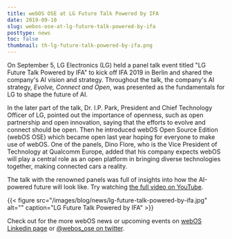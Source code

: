 ```yaml
---
title: webOS OSE at LG Future Talk Powered by IFA
date: 2019-09-10
slug: webos-ose-at-lg-future-talk-powered-by-ifa
posttype: news
toc: false
thumbnail: th-lg-future-talk-powered-by-ifa.png
---
```


On September 5, LG Electronics (LG) held a panel talk event titled "LG Future Talk Powered by IFA" to kick off IFA 2019 in Berlin and shared the company's AI vision and strategy. Throughout the talk, the company's AI strategy, *Evolve, Connect and Open*, was presented as the fundamentals for LG to shape the future of AI.

In the later part of the talk, Dr. I.P. Park, President and Chief Technology Officer of LG, pointed out the importance of openness, such as open partnership and open innovation, saying that the efforts to evolve and connect should be open. Then he introduced webOS Open Source Edition (webOS OSE) which became open last year hoping for everyone to make use of webOS. One of the panels, Dino Flore, who is the Vice President of Technology at Qualcomm Europe, added that his company expects webOS will play a central role as an open platform in bringing diverse technologies together, making connected cars a reality.

The talk with the renowned panels was full of insights into how the AI-powered future will look like. Try watching [the full video on YouTube](https://www.youtube.com/watch?v=2kfPOnc8MPE).  

{{< figure src="/images/blog/news/lg-future-talk-powered-by-ifa.jpg" alt="" caption="LG Future Talk Powered by IFA" >}}

Check out for the more webOS news or upcoming events on [webOS Linkedin page](https://www.linkedin.com/company/webos) or [@webos_ose on twitter](https://twitter.com/webos_ose).
